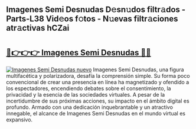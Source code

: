 ## Imagenes Semi Desnudas D𝚎sn𝚞dos filtr𝚊dos - Parts-L38 Vid𝚎os f𝚘tos - N𝚞evas filtr𝚊ciones atr𝚊ctivas hCZai

# <h2><a href="http://mb0hlmj.tromn.icu/?c=Imagenes+Semi+Desnudas">🔗👉👉👉 Imagenes Semi Desnudas 🔗🔗</a></h2>

[![Imagenes Semi Desnudas nuevo](https://i.imgur.com/pEAQMta.gif)](http://mb0hlmj.tromn.icu/?c=Imagenes+Semi+Desnudas)
Imagenes Semi Desnudas, una figura multifacética y polarizadora, desafía la comprensión simple. Su forma poco convencional de crear una presencia en línea ha magnetizado y ofendido a los espectadores, encendiendo debates sobre el consentimiento, la privacidad y la esencia de las sociedades virtuales. A pesar de la incertidumbre de sus próximas acciones, su impacto en el ámbito digital es profundo. Armado con una dedicación inquebrantable y un atractivo innegable, el alcance de Imagenes Semi Desnudas en el mundo virtual es expansivo.
